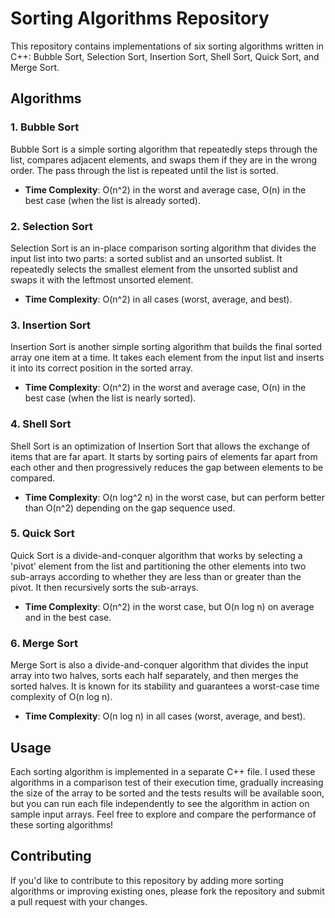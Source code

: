 # Sorting Algorithms Repository

This repository contains implementations of six sorting algorithms written in C++: Bubble Sort, Selection Sort, Insertion Sort, Shell Sort, Quick Sort, and Merge Sort. 

## Algorithms

### 1. Bubble Sort
Bubble Sort is a simple sorting algorithm that repeatedly steps through the list, compares adjacent elements, and swaps them if they are in the wrong order. The pass through the list is repeated until the list is sorted.

- **Time Complexity**: O(n^2) in the worst and average case, O(n) in the best case (when the list is already sorted).

### 2. Selection Sort
Selection Sort is an in-place comparison sorting algorithm that divides the input list into two parts: a sorted sublist and an unsorted sublist. It repeatedly selects the smallest element from the unsorted sublist and swaps it with the leftmost unsorted element.

- **Time Complexity**: O(n^2) in all cases (worst, average, and best).

### 3. Insertion Sort
Insertion Sort is another simple sorting algorithm that builds the final sorted array one item at a time. It takes each element from the input list and inserts it into its correct position in the sorted array.

- **Time Complexity**: O(n^2) in the worst and average case, O(n) in the best case (when the list is nearly sorted).

### 4. Shell Sort
Shell Sort is an optimization of Insertion Sort that allows the exchange of items that are far apart. It starts by sorting pairs of elements far apart from each other and then progressively reduces the gap between elements to be compared.

- **Time Complexity**: O(n log^2 n) in the worst case, but can perform better than O(n^2) depending on the gap sequence used.

### 5. Quick Sort
Quick Sort is a divide-and-conquer algorithm that works by selecting a 'pivot' element from the list and partitioning the other elements into two sub-arrays according to whether they are less than or greater than the pivot. It then recursively sorts the sub-arrays.

- **Time Complexity**: O(n^2) in the worst case, but O(n log n) on average and in the best case.

### 6. Merge Sort
Merge Sort is also a divide-and-conquer algorithm that divides the input array into two halves, sorts each half separately, and then merges the sorted halves. It is known for its stability and guarantees a worst-case time complexity of O(n log n).

- **Time Complexity**: O(n log n) in all cases (worst, average, and best).

## Usage
Each sorting algorithm is implemented in a separate C++ file. I used these algorithms in a comparison test of their execution time, gradually increasing the size of the array to be sorted and the tests results will be available soon, but you can run each file independently to see the algorithm in action on sample input arrays. Feel free to explore and compare the performance of these sorting algorithms!

## Contributing
If you'd like to contribute to this repository by adding more sorting algorithms or improving existing ones, please fork the repository and submit a pull request with your changes.

